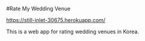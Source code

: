 #Rate My Wedding Venue

https://still-inlet-30675.herokuapp.com/

This is a web app for rating wedding venues in Korea.

